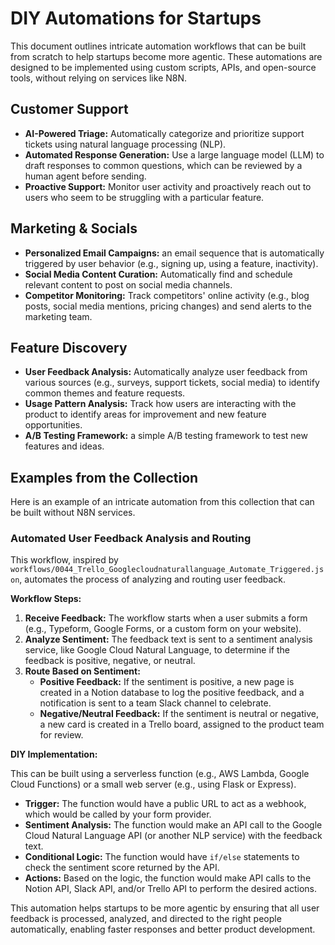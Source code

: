 # DIY Automations for Startups

This document outlines intricate automation workflows that can be built from scratch to help startups become more agentic. These automations are designed to be implemented using custom scripts, APIs, and open-source tools, without relying on services like N8N.

## Customer Support

*   **AI-Powered Triage:** Automatically categorize and prioritize support tickets using natural language processing (NLP).
*   **Automated Response Generation:** Use a large language model (LLM) to draft responses to common questions, which can be reviewed by a human agent before sending.
*   **Proactive Support:** Monitor user activity and proactively reach out to users who seem to be struggling with a particular feature.

## Marketing & Socials

*   **Personalized Email Campaigns:** an email sequence that is automatically triggered by user behavior (e.g., signing up, using a feature, inactivity).
*   **Social Media Content Curation:** Automatically find and schedule relevant content to post on social media channels.
*   **Competitor Monitoring:** Track competitors' online activity (e.g., blog posts, social media mentions, pricing changes) and send alerts to the marketing team.

## Feature Discovery

*   **User Feedback Analysis:** Automatically analyze user feedback from various sources (e.g., surveys, support tickets, social media) to identify common themes and feature requests.
*   **Usage Pattern Analysis:** Track how users are interacting with the product to identify areas for improvement and new feature opportunities.
*   **A/B Testing Framework:** a simple A/B testing framework to test new features and ideas.

## Examples from the Collection

Here is an example of an intricate automation from this collection that can be built without N8N services.

### Automated User Feedback Analysis and Routing

This workflow, inspired by `workflows/0044_Trello_Googlecloudnaturallanguage_Automate_Triggered.json`, automates the process of analyzing and routing user feedback.

**Workflow Steps:**

1.  **Receive Feedback:** The workflow starts when a user submits a form (e.g., Typeform, Google Forms, or a custom form on your website).
2.  **Analyze Sentiment:** The feedback text is sent to a sentiment analysis service, like Google Cloud Natural Language, to determine if the feedback is positive, negative, or neutral.
3.  **Route Based on Sentiment:**
    *   **Positive Feedback:** If the sentiment is positive, a new page is created in a Notion database to log the positive feedback, and a notification is sent to a team Slack channel to celebrate.
    *   **Negative/Neutral Feedback:** If the sentiment is neutral or negative, a new card is created in a Trello board, assigned to the product team for review.

**DIY Implementation:**

This can be built using a serverless function (e.g., AWS Lambda, Google Cloud Functions) or a small web server (e.g., using Flask or Express).

*   **Trigger:** The function would have a public URL to act as a webhook, which would be called by your form provider.
*   **Sentiment Analysis:** The function would make an API call to the Google Cloud Natural Language API (or another NLP service) with the feedback text.
*   **Conditional Logic:** The function would have `if/else` statements to check the sentiment score returned by the API.
*   **Actions:** Based on the logic, the function would make API calls to the Notion API, Slack API, and/or Trello API to perform the desired actions.

This automation helps startups to be more agentic by ensuring that all user feedback is processed, analyzed, and directed to the right people automatically, enabling faster responses and better product development.
